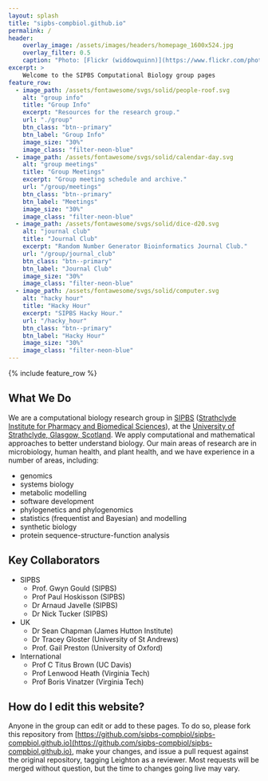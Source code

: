 ```yaml
---
layout: splash
title: "sipbs-compbiol.github.io"
permalink: /
header:
    overlay_image: /assets/images/headers/homepage_1600x524.jpg
    overlay_filter: 0.5
    caption: "Photo: [Flickr (widdowquinn)](https://www.flickr.com/photos/widdowquinn/7519465880/in/photolist-cstdqG-7K4AjU-csfgvh-cstees-cstcAY)"
excerpt: >
    Welcome to the SIPBS Computational Biology group pages
feature_row:
  - image_path: /assets/fontawesome/svgs/solid/people-roof.svg
    alt: "group info"
    title: "Group Info"
    excerpt: "Resources for the research group."
    url: "./group"
    btn_class: "btn--primary"
    btn_label: "Group Info"
    image_size: "30%"
    image_class: "filter-neon-blue"
  - image_path: /assets/fontawesome/svgs/solid/calendar-day.svg
    alt: "group meetings"
    title: "Group Meetings"
    excerpt: "Group meeting schedule and archive."
    url: "/group/meetings"
    btn_class: "btn--primary"
    btn_label: "Meetings"
    image_size: "30%"
    image_class: "filter-neon-blue"
  - image_path: /assets/fontawesome/svgs/solid/dice-d20.svg
    alt: "journal club"
    title: "Journal Club"
    excerpt: "Random Number Generator Bioinformatics Journal Club."
    url: "/group/journal_club"
    btn_class: "btn--primary"
    btn_label: "Journal Club"
    image_size: "30%"
    image_class: "filter-neon-blue"
  - image_path: /assets/fontawesome/svgs/solid/computer.svg
    alt: "hacky hour"
    title: "Hacky Hour"
    excerpt: "SIPBS Hacky Hour."
    url: "/hacky_hour"
    btn_class: "btn--primary"
    btn_label: "Hacky Hour"
    image_size: "30%"
    image_class: "filter-neon-blue"
---
```


{% include feature_row %}

## What We Do

We are a computational biology research group in [SIPBS](https://www.strath.ac.uk/science/strathclydeinstituteofpharmacybiomedicalsciences/whatissipbs/) ([Strathclyde Institute for Pharmacy and Biomedical Sciences](https://www.strath.ac.uk/science/strathclydeinstituteofpharmacybiomedicalsciences/whatissipbs/)), at the [University of Strathclyde, Glasgow, Scotland](https://www.strath.ac.uk). We apply computational and mathematical approaches to better understand biology. Our main areas of research are in microbiology, human health, and plant health, and we have experience in a number of areas, including:

- genomics
- systems biology
- metabolic modelling
- software development
- phylogenetics and phylogenomics
- statistics (frequentist and Bayesian) and modelling
- synthetic biology
- protein sequence-structure-function analysis

## Key Collaborators

- SIPBS
  - Prof. Gwyn Gould (SIPBS)
  - Prof Paul Hoskisson (SIPBS)
  - Dr Arnaud Javelle (SIPBS)
  - Dr Nick Tucker (SIPBS)
- UK
  - Dr Sean Chapman (James Hutton Institute)
  - Dr Tracey Gloster (University of St Andrews)
  - Prof. Gail Preston (University of Oxford)
- International
  - Prof C Titus Brown (UC Davis)
  - Prof Lenwood Heath (Virginia Tech)
  - Prof Boris Vinatzer (Virginia Tech)

## How do I edit this website?

Anyone in the group can edit or add to these pages. To do so, please fork this repository from [https://github.com/sipbs-compbiol/sipbs-compbiol.github.io](https://github.com/sipbs-compbiol/sipbs-compbiol.github.io), make your changes, and issue a pull request against the original repository, tagging Leighton as a reviewer. Most requests will be merged without question, but the time to changes going live may vary.
